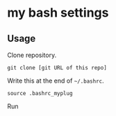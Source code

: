 # my bash settings

## Usage

Clone repository.

```
git clone [git URL of this repo]
```

Write this at the end of `~/.bashrc`.

```
source .bashrc_myplug
```

Run  
